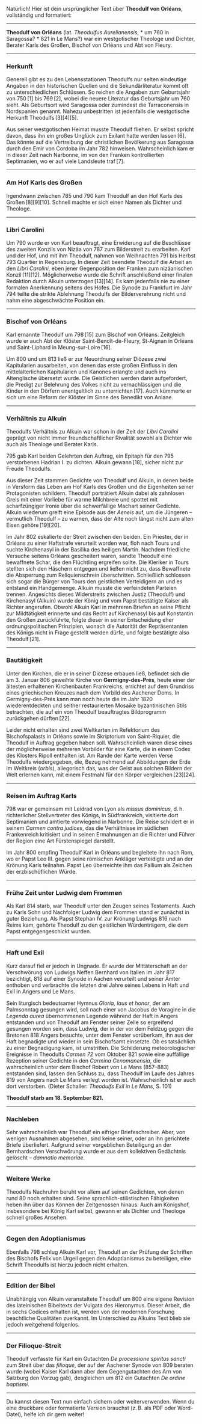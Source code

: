 Natürlich! Hier ist dein ursprünglicher Text über **Theodulf von Orléans**, vollständig und formatiert:

---

**Theodulf von Orléans** (lat. *Theodulfus Aurelianensis*, * um 760 in Saragossa? † 821 in Le Mans?) war ein westgotischer Theologe und Dichter, Berater Karls des Großen, Bischof von Orléans und Abt von Fleury.

---

### Herkunft

Generell gibt es zu den Lebensstationen Theodulfs nur selten eindeutige Angaben in den historischen Quellen und die Sekundärliteratur kommt oft zu unterschiedlichen Schlüssen. So reichen die Angaben zum Geburtsjahr von 750 [1] bis 769 [2], wobei die neuere Literatur das Geburtsjahr um 760 sieht. Als Geburtsort wird Saragossa oder zumindest die Tarraconensis in Nordspanien genannt. Nahezu unbestritten ist jedenfalls die westgotische Herkunft Theodulfs [3][4][5].

Aus seiner westgotischen Heimat musste Theodulf fliehen. Er selbst spricht davon, dass ihn ein großes Unglück zum Exilant hatte werden lassen [6]. Das könnte auf die Vertreibung der christlichen Bevölkerung aus Saragossa durch den Emir von Cordoba im Jahr 782 hinweisen. Wahrscheinlich kam er in dieser Zeit nach Narbonne, im von den Franken kontrollierten Septimanien, wo er auf viele Landsleute traf [7].

---

### Am Hof Karls des Großen

Irgendwann zwischen 785 und 790 kam Theodulf an den Hof Karls des Großen [8][9][10]. Schnell machte er sich einen Namen als Dichter und Theologe.

---

### Libri Carolini

Um 790 wurde er von Karl beauftragt, eine Erwiderung auf die Beschlüsse des zweiten Konzils von Nizäa von 787 zum Bilderstreit zu erarbeiten. Karl und der Hof, und mit ihm Theodulf, nahmen von Weihnachten 791 bis Herbst 793 Quartier in Regensburg. In dieser Zeit beendete Theodulf die Arbeit an den *Libri Carolini*, eben jener Gegenposition der Franken zum nizäanischen Konzil [11][12]. Möglicherweise wurde die Schrift anschließend einer finalen Redaktion durch Alkuin unterzogen [13][14]. Es kam jedenfalls nie zu einer formalen Anerkennung seitens des Hofes. Die Synode zu Frankfurt im Jahr 794 teilte die strikte Ablehnung Theodulfs der Bilderverehrung nicht und nahm eine abgeschwächte Position ein.

---

### Bischof von Orléans

Karl ernannte Theodulf um 798 [15] zum Bischof von Orléans. Zeitgleich wurde er auch Abt der Klöster Saint-Benoît-de-Fleury, St-Aignan in Orléans und Saint-Liphard in Meung-sur-Loire [16].

Um 800 und um 813 ließ er zur Neuordnung seiner Diözese zwei Kapitularien ausarbeiten, von denen das erste großen Einfluss in den mittelalterlichen Kapitularien und Kanones erlangte und auch ins Altenglische übersetzt wurde. Die Geistlichen werden darin aufgefordert, die Predigt zur Belehrung des Volkes nicht zu vernachlässigen und die Kinder in den Dörfern unentgeltlich zu unterrichten [17]. Auch kümmerte er sich um eine Reform der Klöster im Sinne des Benedikt von Aniane.

---

### Verhältnis zu Alkuin

Theodulfs Verhältnis zu Alkuin war schon in der Zeit der *Libri Carolini* geprägt von nicht immer freundschaftlicher Rivalität sowohl als Dichter wie auch als Theologe und Berater Karls.

795 gab Karl beiden Gelehrten den Auftrag, ein Epitaph für den 795 verstorbenen Hadrian I. zu dichten. Alkuin gewann [18], sicher nicht zur Freude Theodulfs.

Aus dieser Zeit stammen Gedichte von Theodulf und Alkuin, in denen beide in Versform das Leben am Hof Karls des Großen und die Eigenheiten seiner Protagonisten schildern. Theodulf porträtiert Alkuin dabei als zahnlosen Greis mit einer Vorliebe für warme Milchbreie und spottet mit scharfzüngiger Ironie über die schwerfällige Machart seiner Gedichte. Alkuin wiederum greift eine Episode aus der *Aeneis* auf, um die Jüngeren – vermutlich Theodulf – zu warnen, dass der Alte noch längst nicht zum alten Eisen gehöre [19][20].

Im Jahr 802 eskalierte der Streit zwischen den beiden. Ein Priester, der in Orléans zu einer Haftstrafe verurteilt worden war, floh nach Tours und suchte Kirchenasyl in der Basilika des heiligen Martin. Nachdem friedliche Versuche seitens Orléans gescheitert waren, sandte Theodulf eine bewaffnete Schar, die den Flüchtling ergreifen sollte. Die Kleriker in Tours stellten sich den Häschern entgegen und ließen nicht zu, dass Bewaffnete die Absperrung zum Reliquienschrein überschritten. Schließlich schlossen sich sogar die Bürger von Tours den geistlichen Verteidigern an und es entstand ein Handgemenge. Alkuin musste die verfeindeten Parteien trennen. Angesichts dieses Widerstreits zwischen Justiz (Theodulf) und Kirchenasyl (Alkuin) wurde der König und vom Papst bestätigte Kaiser als Richter angerufen. Obwohl Alkuin Karl in mehreren Briefen an seine Pflicht zur Mildtätigkeit erinnerte und das Recht auf Kirchenasyl bis auf Konstantin den Großen zurückführte, folgte dieser in seiner Entscheidung eher ordnungspolitischen Prinzipien, wonach die Autorität der Repräsentanten des Königs nicht in Frage gestellt werden dürfe, und folgte bestätigte also Theodulf [21].

---

### Bautätigkeit

Unter den Kirchen, die er in seiner Diözese erbauen ließ, befindet sich die am 3. Januar 806 geweihte Kirche von **Germigny-des-Prés**, heute einer der ältesten erhaltenen Kirchenbauten Frankreichs, errichtet auf dem Grundriss eines griechischen Kreuzes nach dem Vorbild des Aachener Doms. In Germigny-des-Prés kann man noch heute die im Jahr 1820 wiederentdeckten und seither restaurierten Mosaike byzantinischen Stils betrachten, die auf ein von Theodulf beauftragtes Bildprogramm zurückgehen dürften [22].

Leider nicht erhalten sind zwei Weltkarten im Refektorium des Bischofspalasts in Orléans sowie im Skriptorium von Saint-Riquier, die Theodulf in Auftrag gegeben haben soll. Wahrscheinlich waren diese eines der möglicherweise mehreren Vorbilder für eine Karte, die in einem Codex des Klosters Ripoll enthalten ist. Am Rande der Karte werden Verse Theodulfs wiedergegeben, die, Bezug nehmend auf Abbildungen der Erde im Weltkreis (*orbis*), allegorisch das, was der Geist aus solchen Bildern der Welt erlernen kann, mit einem Festmahl für den Körper vergleichen [23][24].

---

### Reisen im Auftrag Karls

798 war er gemeinsam mit Leidrad von Lyon als *missus dominicus*, d. h. richterlicher Stellvertreter des Königs, in Südfrankreich, visitierte dort Septimanien und amtierte vorwiegend in Narbonne. Die Reise schildert er in seinem *Carmen contra judices*, das die Verhältnisse im südlichen Frankenreich kritisiert und in seinen Ermahnungen an die Richter und Führer der Region eine Art Fürstenspiegel darstellt.

Im Jahr 800 empfing Theodulf Karl in Orléans und begleitete ihn nach Rom, wo er Papst Leo III. gegen seine römischen Ankläger verteidigte und an der Krönung Karls teilnahm. Papst Leo überreichte ihm das Pallium als Zeichen der erzbischöflichen Würde.

---

### Frühe Zeit unter Ludwig dem Frommen

Als Karl 814 starb, war Theodulf unter den Zeugen seines Testaments. Auch zu Karls Sohn und Nachfolger Ludwig dem Frommen stand er zunächst in guter Beziehung. Als Papst Stephan IV. zur Krönung Ludwigs 816 nach Reims kam, gehörte Theodulf zu den geistlichen Würdenträgern, die dem Papst entgegengeschickt wurden.

---

### Haft und Exil

Kurz darauf fiel er jedoch in Ungnade. Er wurde der Mittäterschaft an der Verschwörung von Ludwigs Neffen Bernhard von Italien im Jahr 817 bezichtigt, 818 auf einer Synode in Aachen verurteilt und seiner Ämter enthoben und verbrachte die letzten drei Jahre seines Lebens in Haft und Exil in Angers und Le Mans.

Sein liturgisch bedeutsamer Hymnus *Gloria, laus et honor*, der am Palmsonntag gesungen wird, soll nach einer von Jacobus de Voragine in die *Legenda aurea* übernommenen Legende während der Haft in Angers entstanden und von Theodulf am Fenster seiner Zelle so ergreifend gesungen worden sein, dass Ludwig, der in der vor dem Feldzug gegen die Bretonen 818 Angers besuchte, unter dem Fenster vorüberkam, ihn aus der Haft begnadigte und wieder in sein Bischofsamt einsetzte. Ob es tatsächlich zu einer Begnadigung kam, ist umstritten. Die Schilderung meteorologischer Ereignisse in Theodulfs *Carmen 72* vom Oktober 821 sowie eine auffällige Rezeption seiner Gedichte in den *Carmina Cenomanensia*, die wahrscheinlich unter dem Bischof Robert von Le Mans (857–883) entstanden sind, lassen den Schluss zu, dass Theodulf im Laufe des Jahres 819 von Angers nach Le Mans verlegt worden ist. Wahrscheinlich ist er auch dort verstorben. (Dieter Schaller: *Theodulfs Exil in Le Mans*, S. 101)

**Theodulf starb am 18. September 821.**

---

### Nachleben

Sehr wahrscheinlich war Theodulf ein eifriger Briefeschreiber. Aber, von wenigen Ausnahmen abgesehen, sind keine seiner, oder an ihn gerichtete Briefe überliefert. Aufgrund seiner vorgeblichen Beteiligung an der Bernhardschen Verschwörung wurde er aus dem kollektiven Gedächtnis gelöscht – *damnatio memoriae*.

---

### Weitere Werke

Theodulfs Nachruhm beruht vor allem auf seinen Gedichten, von denen rund 80 noch erhalten sind. Seine sprachlich-stilistischen Fähigkeiten heben ihn über das Können der Zeitgenossen hinaus. Auch am Königshof, insbesondere bei König Karl selbst, gewann er als Dichter und Theologe schnell großes Ansehen.

---

### Gegen den Adoptianismus

Ebenfalls 798 schlug Alkuin Karl vor, Theodulf an der Prüfung der Schriften des Bischofs Felix von Urgell gegen den Adoptianismus zu beteiligen, eine Schrift Theodulfs ist hierzu jedoch nicht erhalten.

---

### Edition der Bibel

Unabhängig von Alkuin veranstaltete Theodulf um 800 eine eigene Revision des lateinischen Bibeltexts der Vulgata des Hieronymus. Dieser Arbeit, die in sechs Codices erhalten ist, werden von der modernen Forschung beachtliche Qualitäten zuerkannt. Im Unterschied zu Alkuins Text blieb sie jedoch weitgehend folgenlos.

---

### Der Filioque-Streit

Theodulf verfasste für Karl ein Gutachten *De processione spiritus sancti* zum Streit über das *filioque*, der auf der Aachener Synode von 809 beraten wurde (wobei Kaiser Karl dann aber dem Gegengutachten des Arn von Salzburg den Vorzug gab), desgleichen um 812 ein Gutachten *De ordine baptismi*.

---

Du kannst diesen Text nun einfach sichern oder weiterverwenden. Wenn du eine druckbare oder formatierte Version brauchst (z. B. als PDF oder Word-Datei), helfe ich dir gern weiter!
